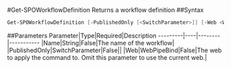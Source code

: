 #Get-SPOWorkflowDefinition
Returns a workflow definition
##Syntax
```powershell
Get-SPOWorkflowDefinition [-PublishedOnly [<SwitchParameter>]] [-Web <WebPipeBind>] [-Name <String>]
```


##Parameters
Parameter|Type|Required|Description
---------|----|--------|-----------
|Name|String|False|The name of the workflow|
|PublishedOnly|SwitchParameter|False||
|Web|WebPipeBind|False|The web to apply the command to. Omit this parameter to use the current web.|
